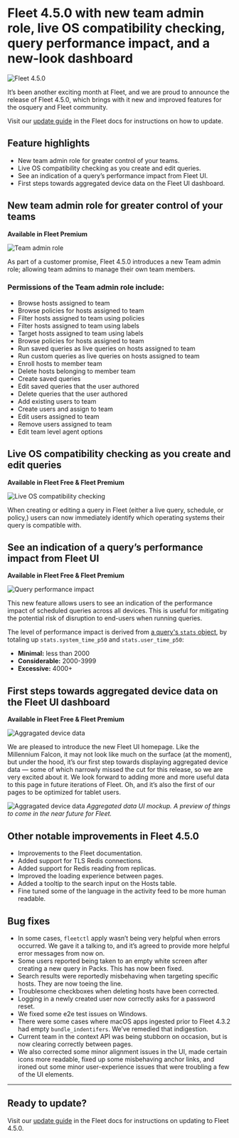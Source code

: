 # Fleet 4.5.0 with new team admin role, live OS compatibility checking, query performance impact, and a new-look dashboard

![Fleet 4.5.0](../website/assets/images/articles/fleet-4.5.0-cover-1600x900@2x.jpg)

It’s been another exciting month at Fleet, and we are proud to announce the release of Fleet 4.5.0, which brings with it new and improved features for the osquery and Fleet community.

Visit our [update guide](https://fleetdm.com/docs/using-fleet/updating-fleet) in the Fleet docs for instructions on how to update.

## Feature highlights

- New team admin role for greater control of your teams.
- Live OS compatibility checking as you create and edit queries.
- See an indication of a query’s performance impact from Fleet UI.
- First steps towards aggregated device data on the Fleet UI dashboard.

## New team admin role for greater control of your teams
**Available in Fleet Premium**

![Team admin role](../website/assets/images/articles/fleet-4.5.0-1-700x393@2x.png)

As part of a customer promise, Fleet 4.5.0 introduces a new Team admin role; allowing team admins to manage their own team members.

### Permissions of the Team admin role include:

- Browse hosts assigned to team
- Browse policies for hosts assigned to team
- Filter hosts assigned to team using policies
- Filter hosts assigned to team using labels
- Target hosts assigned to team using labels
- Browse policies for hosts assigned to team
- Run saved queries as live queries on hosts assigned to team
- Run custom queries as live queries on hosts assigned to team
- Enroll hosts to member team
- Delete hosts belonging to member team
- Create saved queries
- Edit saved queries that the user authored
- Delete queries that the user authored
- Add existing users to team
- Create users and assign to team
- Edit users assigned to team
- Remove users assigned to team
- Edit team level agent options

## Live OS compatibility checking as you create and edit queries
**Available in Fleet Free & Fleet Premium**

![Live OS compatibility checking](../website/assets/images/articles/fleet-4.5.0-2-700x393@2x.png)

When creating or editing a query in Fleet (either a live query, schedule, or policy,) users can now immediately identify which operating systems their query is compatible with.

## See an indication of a query’s performance impact from Fleet UI
**Available in Fleet Free & Fleet Premium**

![Query performance impact](../website/assets/images/articles/fleet-4.5.0-3-700x393@2x.png)

This new feature allows users to see an indication of the performance impact of scheduled queries across all devices. This is useful for mitigating the potential risk of disruption to end-users when running queries.

The level of performance impact is derived from [a query's `stats` object](https://fleetdm.com/docs/rest-api/rest-api#get-query), by totaling up `stats.system_time_p50` and `stats.user_time_p50`:

+ **Minimal:** less than 2000
+ **Considerable:** 2000-3999
+ **Excessive:** 4000+

## First steps towards aggregated device data on the Fleet UI dashboard
**Available in Fleet Free & Fleet Premium**

![Aggragated device data](../website/assets/images/articles/fleet-4.5.0-4-700x393@2x.png)

We are pleased to introduce the new Fleet UI homepage. Like the Millennium Falcon, it may not look like much on the surface (at the moment), but under the hood, it’s our first step towards displaying aggregated device data — some of which narrowly missed the cut for this release, so we are very excited about it. We look forward to adding more and more useful data to this page in future iterations of Fleet. Oh, and it’s also the first of our pages to be optimized for tablet users.

![Aggragated device data](../website/assets/images/articles/fleet-4.5.0-5-700x393@2x.png)
_Aggregated data UI mockup. A preview of things to come in the near future for Fleet._

## Other notable improvements in Fleet 4.5.0

- Improvements to the Fleet documentation.
- Added support for TLS Redis connections.
- Added support for Redis reading from replicas.
- Improved the loading experience between pages.
- Added a tooltip to the search input on the Hosts table.
- Fine tuned some of the language in the activity feed to be more human readable.

## Bug fixes

- In some cases, `fleetctl` apply wasn’t being very helpful when errors occurred. We gave it a talking to, and it’s agreed to provide more helpful error messages from now on.
- Some users reported being taken to an empty white screen after creating a new query in Packs. This has now been fixed.
- Search results were reportedly misbehaving when targeting specific hosts. They are now toeing the line.
- Troublesome checkboxes when deleting hosts have been corrected.
- Logging in a newly created user now correctly asks for a password reset.
- We fixed some e2e test issues on Windows.
- There were some cases where macOS apps ingested prior to Fleet 4.3.2 had empty `bundle_indentifers`. We’ve remedied that indigestion.
- Current team in the context API was being stubborn on occasion, but is now clearing correctly between pages.
- We also corrected some minor alignment issues in the UI, made certain icons more readable, fixed up some misbehaving anchor links, and ironed out some minor user-experience issues that were troubling a few of the UI elements.

---

## Ready to update?

Visit our [update guide](https://fleetdm.com/docs/using-fleet/updating-fleet) in the Fleet docs for instructions on updating to Fleet 4.5.0.

<meta name="category" value="releases">
<meta name="authorFullName" value="Mike Thomas">
<meta name="authorGitHubUsername" value="mike-j-thomas">
<meta name="publishedOn" value="2021-11-02">
<meta name="articleTitle" value="Fleet 4.5.0 with new team admin role, live OS compatibility checking, query performance impact, and a new-look dashboard">
<meta name="articleImageUrl" value="../website/assets/images/articles/fleet-4.5.0-cover-1600x900@2x.jpg">
